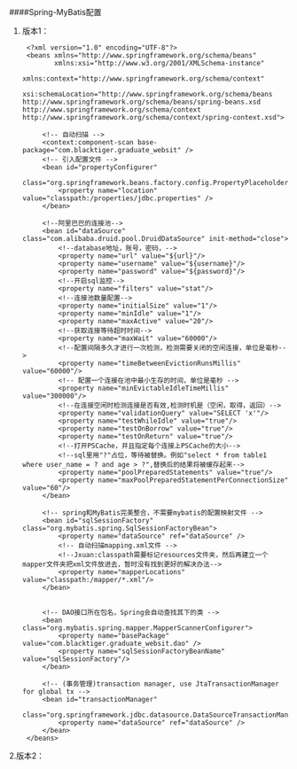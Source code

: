 ####Spring-MyBatis配置

1. 版本1：

		<?xml version="1.0" encoding="UTF-8"?>
		<beans xmlns="http://www.springframework.org/schema/beans"
		       xmlns:xsi="http://www.w3.org/2001/XMLSchema-instance"
		       xmlns:context="http://www.springframework.org/schema/context"
		       xsi:schemaLocation="http://www.springframework.org/schema/beans http://www.springframework.org/schema/beans/spring-beans.xsd http://www.springframework.org/schema/context http://www.springframework.org/schema/context/spring-context.xsd">
		
		    <!-- 自动扫描 -->
		    <context:component-scan base-package="com.blacktiger.graduate_websit" />
		    <!-- 引入配置文件 -->
		    <bean id="propertyConfigurer"
		          class="org.springframework.beans.factory.config.PropertyPlaceholderConfigurer">
		        <property name="location" value="classpath:/properties/jdbc.properties" />
		    </bean>
		
		    <!--阿里巴巴的连接池-->
		    <bean id="dataSource" class="com.alibaba.druid.pool.DruidDataSource" init-method="close">
		        <!--database地址，账号，密码，-->
		        <property name="url" value="${url}"/>
		        <property name="username" value="${username}"/>
		        <property name="password" value="${password}"/>
		        <!--开启sql监控-->
		        <property name="filters" value="stat"/>
		        <!--连接池数量配置-->
		        <property name="initialSize" value="1"/>
		        <property name="minIdle" value="1"/>
		        <property name="maxActive" value="20"/>
		        <!--获取连接等待超时时间-->
		        <property name="maxWait" value="60000"/>
		        <!--配置间隔多久才进行一次检测，检测需要关闭的空闲连接，单位是毫秒-->
		        <property name="timeBetweenEvictionRunsMillis" value="60000"/>
		        <!-- 配置一个连接在池中最小生存的时间，单位是毫秒 -->
		        <property name="minEvictableIdleTimeMillis" value="300000"/>
		        <!--在连接空闲时检测连接是否有效,检测时机是（空闲，取得，返回）-->
		        <property name="validationQuery" value="SELECT 'x'"/>
		        <property name="testWhileIdle" value="true"/>
		        <property name="testOnBorrow" value="true"/>
		        <property name="testOnReturn" value="true"/>
		        <!--打开PSCache，并且指定每个连接上PSCache的大小-->
		        <!--sql里用"?"占位，等待被替换。例如"select * from table1 where user_name = ? and age > ?",替换后的结果将被缓存起来-->
		        <property name="poolPreparedStatements" value="true"/>
		        <property name="maxPoolPreparedStatementPerConnectionSize" value="60"/>
		    </bean>
		
		    <!-- spring和MyBatis完美整合，不需要mybatis的配置映射文件 -->
		    <bean id="sqlSessionFactory" class="org.mybatis.spring.SqlSessionFactoryBean">
		        <property name="dataSource" ref="dataSource" />
		        <!-- 自动扫描mapping.xml文件 -->
		        <!--Jxuan:classpath需要标记resources文件夹，然后再建立一个mapper文件夹把xml文件放进去，暂时没有找到更好的解决办法-->
		        <property name="mapperLocations" value="classpath:/mapper/*.xml"/>
		    </bean>
		
		
		    <!-- DAO接口所在包名，Spring会自动查找其下的类 -->
		    <bean class="org.mybatis.spring.mapper.MapperScannerConfigurer">
		        <property name="basePackage" value="com.blacktiger.graduate_websit.dao" />
		        <property name="sqlSessionFactoryBeanName" value="sqlSessionFactory"/>
		    </bean>
		
		    <!-- (事务管理)transaction manager, use JtaTransactionManager for global tx -->
		    <bean id="transactionManager"
		          class="org.springframework.jdbc.datasource.DataSourceTransactionManager">
		        <property name="dataSource" ref="dataSource" />
		    </bean>
		</beans>

2.版本2：